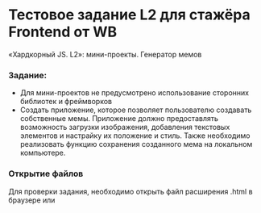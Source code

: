 # Тестовое задание L2 для стажёра Frontend от WB

«Хардкорный JS. L2»: мини-проекты. Генератор мемов

### Задание:

- Для мини-проектов не предусмотрено использование сторонних библиотек и
  фреймворков
- Создать приложение, которое позволяет пользователю создавать собственные мемы.
  Приложение должно предоставлять возможность загрузки изображения, добавления
  текстовых элементов и настрайку их положение и стиль. Также необходимо
  реализовать функцию сохранения созданного мема на локальном компьютере.

### Открытие файлов

Для проверки задания, необходимо открыть файл расширения .html в браузере или
